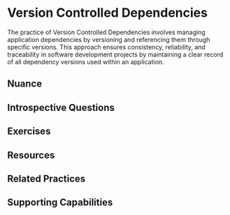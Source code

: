 # Version Controlled Dependencies

The practice of Version Controlled Dependencies involves managing application dependencies by versioning and referencing them through specific versions. This approach ensures consistency, reliability, and traceability in software development projects by maintaining a clear record of all dependency versions used within an application.

## Nuance

<!-- TODO: insert nuance of practice (common misconceptions, important considerations, situations where overdoing it on practice can hinder progress, etc) -->

## Introspective Questions

<!-- TODO: insert thought provoking questions to get reader to deeply consider if they could be better applying this practice to their organization -->

## Exercises

<!-- TODO: insert a list of exercises / experiments the reader can try to see if this practice will help their team / organization improve -->

## Resources

<!-- TODO: insert a list of resources that explore this practice. For each item, give a brief summary of the resource. -->

## Related Practices

<!-- TODO: insert a list of [linked practices](/practices) that relate to this practice. For each item, give a brief explanation of how the linked practice supports / relates to this practice. Also categorize each linked practices as one of the following: Enables, Requires, Improves -->

## Supporting Capabilities

<!-- TODO: insert a list of [linked capabilities](/capabilities) that this practice supports. For each item, give a brief explanation of how the linked capability is supported by / relates to this practice. Also categorize each linked capability as one of the following: Enables, Requires, Improves -->
